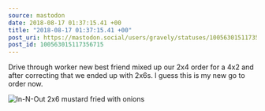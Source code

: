 ```yaml
---
source: mastodon
date: 2018-08-17 01:37:15.41 +00
title: "2018-08-17 01:37:15.41 +00"
post_uri: https://mastodon.social/users/gravely/statuses/100563015117356715
post_id: 100563015117356715
---
```

Drive through worker new best friend mixed up our 2x4 order for a 4x2 and after correcting that we ended up with 2x6s. I guess this is my new go to order now.


![In-N-Out 2x6 mustard fried with onions](/images/5488242.jpeg)

